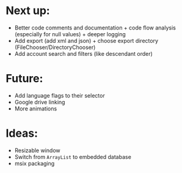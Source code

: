 # Next up:
- Better code comments and documentation + code flow analysis (especially for null values) + deeper logging
- Add export (add xml and json) + choose export directory (FileChooser/DirectoryChooser)
- Add account search and filters (like descendant order)

# Future:
- Add language flags to their selector
- Google drive linking
- More animations

# Ideas:
- Resizable window
- Switch from `ArrayList` to embedded database
- msix packaging